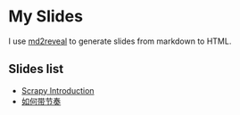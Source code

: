 # My Slides

I use [md2reveal](https://github.com/LKI/md2reveal)
to generate slides from markdown to HTML.

## Slides list

* [Scrapy Introduction](http://liriansu.com/slides/scrapy-intro)
* [如何带节奏](http://www.liriansu.com/slides/influence)

